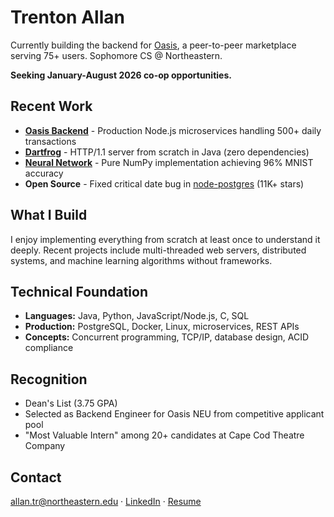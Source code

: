 # Trenton Allan

Currently building the backend for [Oasis](https://github.com/oasis-neu), a peer-to-peer marketplace serving 75+ users. Sophomore CS @ Northeastern.

**Seeking January-August 2026 co-op opportunities.**

## Recent Work

- **[Oasis Backend](https://github.com/oasis-neu/backend)** - Production Node.js microservices handling 500+ daily transactions
- **[Dartfrog](https://github.com/trentonallan/dartfrog)** - HTTP/1.1 server from scratch in Java (zero dependencies)
- **[Neural Network](https://github.com/trentonallan/neural-network-py)** - Pure NumPy implementation achieving 96% MNIST accuracy
- **Open Source** - Fixed critical date bug in [node-postgres](https://github.com/brianc/node-postgres) (11K+ stars)

## What I Build

I enjoy implementing everything from scratch at least once to understand it deeply. Recent projects include multi-threaded web servers, distributed systems, and machine learning algorithms without frameworks.

## Technical Foundation

- **Languages:** Java, Python, JavaScript/Node.js, C, SQL
- **Production:** PostgreSQL, Docker, Linux, microservices, REST APIs
- **Concepts:** Concurrent programming, TCP/IP, database design, ACID compliance

## Recognition

- Dean's List (3.75 GPA)
- Selected as Backend Engineer for Oasis NEU from competitive applicant pool
- "Most Valuable Intern" among 20+ candidates at Cape Cod Theatre Company

## Contact

[allan.tr@northeastern.edu](mailto:allan.tr@northeastern.edu) · [LinkedIn](https://linkedin.com/in/trentonallan) · [Resume](https://github.com/trentonallan/trentonallan/blob/main/resume.pdf)
